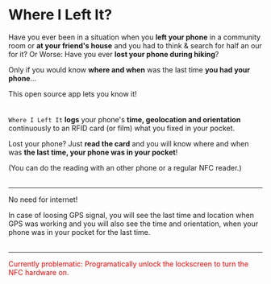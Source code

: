 # Where I Left It?
Have you ever been in a situation when you **left your phone** in a community room or **at your friend's house** and you had to think & search for half an our for it? Or Worse: Have you ever **lost your phone during hiking**?

Only if you would know **where and when** was the last time **you had your phone**...

This open source app lets you know it!
<br><br><br>
`Where I Left It`  **logs** your phone's **time, geolocation and orientation** continuously to an RFID card (or film) what you fixed in your pocket.

Lost your phone? Just **read the card** and you will know where and when was **the last time, your phone was in your pocket**!

(You can do the reading with an other phone or a regular NFC reader.)
<br>
<br>
<hr>
No need for internet!

In case of loosing GPS signal, you will see the last time and location when GPS was working and you will also see the time and orientation, when your phone was in your pocket for the last time.
<br><br><hr>
<p style="color:red">Currently problematic: Programatically unlock the lockscreen to turn the NFC hardware on.</p>
